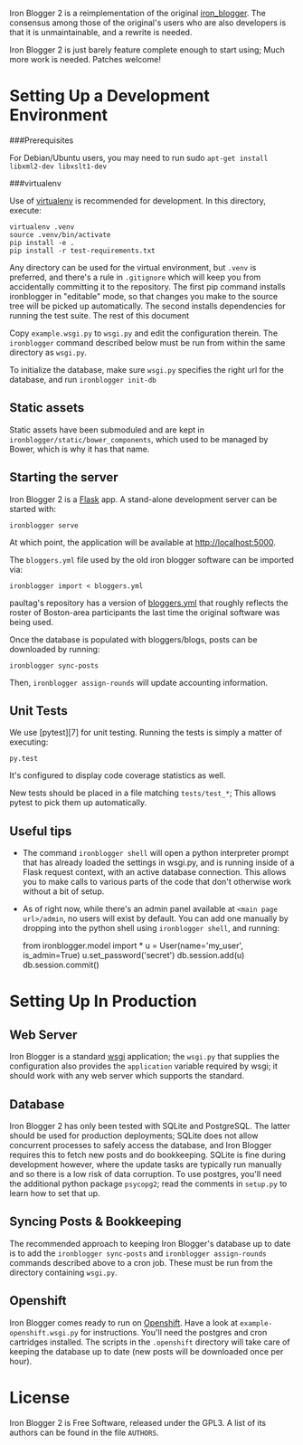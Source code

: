 Iron Blogger 2 is a reimplementation of the original [iron_blogger][1].
The consensus among those of the original's users who are also
developers is that it is unmaintainable, and a rewrite is needed.

Iron Blogger 2 is just barely feature complete enough to start using;
Much more work is needed. Patches welcome!

# Setting Up a Development Environment

###Prerequisites

For Debian/Ubuntu users, you may need to run sudo `apt-get install libxml2-dev libxslt1-dev`

###virtualenv

Use of [virtualenv][1] is recommended for development. In this
directory, execute:

    virtualenv .venv
    source .venv/bin/activate
    pip install -e .
    pip install -r test-requirements.txt

Any directory can be used for the virtual environment, but `.venv` is
preferred, and there's a rule in `.gitignore` which will keep you from
accidentally committing it to the repository. The first pip command
installs ironblogger in "editable" mode, so that changes you make to the
source tree will be picked up automatically. The second installs
dependencies for running the test suite. The rest of this document

Copy `example.wsgi.py` to `wsgi.py` and edit the configuration therein.
The `ironblogger` command described below must be run from within the
same directory as `wsgi.py`.

To initialize the database, make sure `wsgi.py` specifies the right url
for the database, and run `ironblogger init-db`


## Static assets

Static assets have been submoduled and are kept in `ironblogger/static/bower_components`, which used to be managed by Bower, which is why it has that name.

## Starting the server

Iron Blogger 2 is a [Flask][2] app. A stand-alone development server can
be started with:

    ironblogger serve

At which point, the application will be available at
<http://localhost:5000>.


The `bloggers.yml` file used by the old iron blogger software can be
imported via:

    ironblogger import < bloggers.yml

paultag's repository has a version of [bloggers.yml][4] that roughly
reflects the roster of Boston-area participants the last time the
original software was being used.

Once the database is populated with bloggers/blogs, posts can be downloaded
by running:

    ironblogger sync-posts

Then, `ironblogger assign-rounds` will update accounting information.

## Unit Tests

We use [pytest][7] for unit testing. Running the tests is simply a
matter of executing:

    py.test

It's configured to display code coverage statistics as well.

New tests should be placed in a file matching `tests/test_*`; This
allows pytest to pick them up automatically.

## Useful tips

* The command `ironblogger shell` will open a python interpreter prompt
  that has already loaded the settings in wsgi.py, and is running inside
  of a Flask request context, with an active database connection. This allows
  you to make calls to various parts of the code that don't otherwise work
  without a bit of setup.
* As of right now, while there's an admin panel available at `<main page
  url>/admin`, no users will exist by default. You can add one manually
  by dropping into the python shell using `ironblogger shell`, and running:

    from ironblogger.model import *
    u = User(name='my_user', is_admin=True)
    u.set_password('secret')
    db.session.add(u)
    db.session.commit()

# Setting Up In Production

## Web Server

Iron Blogger is a standard [wsgi][5] application; the `wsgi.py` that
supplies the configuration also provides the `application` variable
required by wsgi; it should work with any web server which supports the
standard.

## Database

Iron Blogger 2 has only been tested with SQLite and PostgreSQL. The
latter should be used for production deployments; SQLite does not allow
concurrent processes to safely access the database, and Iron Blogger
requires this to fetch new posts and do bookkeeping. SQLite is fine
during development however, where the update tasks are typically run
manually and so there is a low risk of data corruption. To use postgres,
you'll need the additional python package `psycopg2`; read the comments
in `setup.py` to learn how to set that up.

## Syncing Posts & Bookkeeping

The recommended approach to keeping Iron Blogger's database up to date
is to add the `ironblogger sync-posts` and `ironblogger assign-rounds`
commands described above to a cron job. These must be run from the
directory containing `wsgi.py`.

## Openshift

Iron Blogger comes ready to run on [Openshift][6]. Have a look at
`example-openshift.wsgi.py` for instructions. You'll need the postgres
and cron cartridges installed. The scripts in the `.openshift` directory
will take care of keeping the database up to date (new posts will be
downloaded once per hour).

# License

Iron Blogger 2 is Free Software, released under the GPL3. A list of
its authors can be found in the file `AUTHORS`.

[1]: https://github.com/paultag/iron-blogger
[2]: http://flask.pocoo.org/
[3]: https://virtualenv.pypa.io/en/latest/
[4]: https://raw.githubusercontent.com/paultag/iron-blogger/master/bloggers.yml
[5]: https://en.wikipedia.org/wiki/Web_Server_Gateway_Interface
[6]: https://www.openshift.com/
